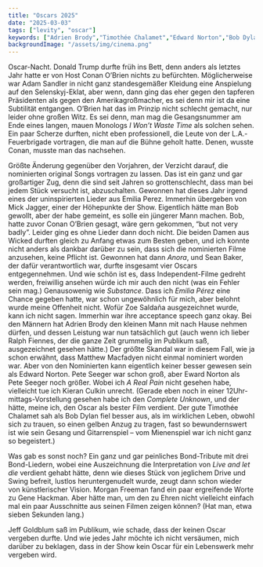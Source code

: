 ```yaml
---
title: "Oscars 2025"
date: "2025-03-03"
tags: ["levity", "oscar"]
keywords: ["Adrien Brody","Timothée Chalamet","Edward Norton","Bob Dylan","Pete Seeger","Sean Baker","Conan O’Brien","Zoe Saldaña","Selenskyj"]
backgroundImage: "/assets/img/cinema.png"
---
```

Oscar-Nacht. Donald Trump durfte früh ins Bett, denn anders als letztes Jahr hatte er von Host Conan O’Brien nichts zu befürchten. Möglicherweise war Adam Sandler in nicht ganz standesgemäßer Kleidung eine Anspielung auf den Selenskyj-Eklat, aber wenn, dann ging das eher gegen den tapferen Präsidenten als gegen den Amerikagroßmacher, es sei denn mir ist da eine Subtilität entgangen. O’Brien hat das im Prinzip nicht schlecht gemacht, nur leider ohne großen Witz. Es sei denn, man mag die Gesangsnummer am Ende eines langen, mauen Monologs *I Won’t Waste Time* als solchen sehen. Ein paar Scherze durften, nicht eben professionell, die Leute von der L.A.-Feuerbrigade vortragen, die man auf die Bühne geholt hatte. Denen, wusste Conan, musste man das nachsehen. 

Größte Änderung gegenüber den Vorjahren, der Verzicht darauf, die nominierten original Songs vortragen zu lassen. Das ist ein ganz und gar großartiger Zug, denn die sind seit Jahren so grottenschlecht, dass man bei jedem Stück versucht ist, abzuschalten. Gewonnen hat dieses Jahr irgend eines der uninspirierten Lieder aus Emilia Perez. Immerhin übergeben von Mick Jagger, einer der Höhepunkte der Show. Eigentlich hätte man Bob gewollt, aber der habe gemeint, es solle ein jüngerer Mann machen. Bob, hatte zuvor Conan O’Brien gesagt, wäre gern gekommen, “but not very badly”. Leider ging es ohne Lieder dann doch nicht. Die beiden Damen aus Wicked durften gleich zu Anfang etwas zum Besten geben, und ich konnte nicht anders als dankbar darüber zu sein, dass sich die nominierten Filme anzusehen, keine Pflicht ist. Gewonnen hat dann *Anora*, und Sean Baker, der dafür verantwortlich war, durfte insgesamt vier Oscars entgegennehmen. Und wie schön ist es, dass Independent-Filme gedreht werden, freiwillig ansehen würde ich mir auch den nicht (was ein Fehler sein mag.) Genausowenig wie *Substance*. Dass ich *Emilia Pérez* eine Chance gegeben hatte, war schon ungewöhnlich für mich, aber belohnt wurde meine Offenheit nicht. Wofür Zoe Saldaña ausgezeichnet wurde, kann ich nicht sagen. Immerhin war ihre acceptance speech ganz okay. Bei den Männern hat Adrien Brody den kleinen Mann mit nach Hause nehmen dürfen, und dessen Leistung war nun tatsächlich gut (auch wenn ich lieber Ralph Fiennes, der die ganze Zeit grummelig im Publikum saß, ausgezeichnet gesehen hätte.) Der größte Skandal war in diesem Fall, wie ja schon erwähnt, dass Matthew Macfadyen nicht einmal nominiert worden war. Aber von den Nominierten kann eigentlich keiner besser gewesen sein als Edward Norton. Pete Seeger war schon groß, aber Eward Norton als Pete Seeger noch größer. Wobei ich *A Real Pain* nicht gesehen habe, vielleicht tue ich Kieran Culkin unrecht. (Gerade eben noch in einer 12Uhr-mittags-Vorstellung gesehen habe ich den *Complete Unknown*, und der hätte, meine ich, den Oscar als bester Film verdient. Der gute Timothée Chalamet sah als Bob Dylan fiel besser aus, als im wirklichen Leben, obwohl sich zu trauen, so einen gelben Anzug zu tragen, fast so bewundernswert ist wie sein Gesang und Gitarrenspiel – vom Mienenspiel war ich nicht ganz so begeistert.)

Was gab es sonst noch? Ein ganz und gar peinliches Bond-Tribute mit drei Bond-Liedern, wobei eine Auszeichnung die Interpretation von *Live and let die* verdient gehabt hätte, denn wie dieses Stück von jeglichem Drive und Swing befreit, lustlos heruntergenudelt wurde, zeugt dann schon wieder von künstlerischer Vision. Morgan Freeman fand ein paar ergreifende Worte zu Gene Hackman. Aber hätte man, um den zu Ehren nicht vielleicht einfach mal ein paar Ausschnitte aus seinen Filmen zeigen können? (Hat man, etwa sieben Sekunden lang.)

Jeff Goldblum saß im Publikum, wie schade, dass der keinen Oscar vergeben durfte. Und wie jedes Jahr möchte ich nicht versäumen, mich darüber zu beklagen, dass in der Show kein Oscar für ein Lebenswerk mehr vergeben wird.
